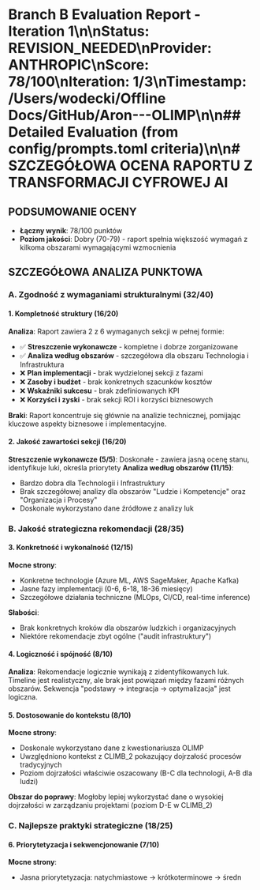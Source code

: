 # Branch B Evaluation Report - Iteration 1\n\n**Status**: REVISION_NEEDED\n**Provider**: ANTHROPIC\n**Score**: 78/100\n**Iteration**: 1/3\n**Timestamp**: /Users/wodecki/Offline Docs/GitHub/Aron---OLIMP\n\n## Detailed Evaluation (from config/prompts.toml criteria)\n\n# SZCZEGÓŁOWA OCENA RAPORTU Z TRANSFORMACJI CYFROWEJ AI

## PODSUMOWANIE OCENY
- **Łączny wynik**: 78/100 punktów
- **Poziom jakości**: Dobry (70-79) - raport spełnia większość wymagań z kilkoma obszarami wymagającymi wzmocnienia

## SZCZEGÓŁOWA ANALIZA PUNKTOWA

### A. Zgodność z wymaganiami strukturalnymi (32/40)

#### 1. Kompletność struktury (16/20)
**Analiza**: Raport zawiera 2 z 6 wymaganych sekcji w pełnej formie:
- ✅ **Streszczenie wykonawcze** - kompletne i dobrze zorganizowane
- ✅ **Analiza według obszarów** - szczegółowa dla obszaru Technologia i Infrastruktura
- ❌ **Plan implementacji** - brak wydzielonej sekcji z fazami
- ❌ **Zasoby i budżet** - brak konkretnych szacunków kosztów
- ❌ **Wskaźniki sukcesu** - brak zdefiniowanych KPI
- ❌ **Korzyści i zyski** - brak sekcji ROI i korzyści biznesowych

**Braki**: Raport koncentruje się głównie na analizie technicznej, pomijając kluczowe aspekty biznesowe i implementacyjne.

#### 2. Jakość zawartości sekcji (16/20)
**Streszczenie wykonawcze (5/5)**: Doskonałe - zawiera jasną ocenę stanu, identyfikuje luki, określa priorytety
**Analiza według obszarów (11/15)**: 
- Bardzo dobra dla Technologii i Infrastruktury
- Brak szczegółowej analizy dla obszarów "Ludzie i Kompetencje" oraz "Organizacja i Procesy"
- Doskonale wykorzystano dane źródłowe z analizy luk

### B. Jakość strategiczna rekomendacji (28/35)

#### 3. Konkretność i wykonalność (12/15)
**Mocne strony**:
- Konkretne technologie (Azure ML, AWS SageMaker, Apache Kafka)
- Jasne fazy implementacji (0-6, 6-18, 18-36 miesięcy)
- Szczegółowe działania techniczne (MLOps, CI/CD, real-time inference)

**Słabości**:
- Brak konkretnych kroków dla obszarów ludzkich i organizacyjnych
- Niektóre rekomendacje zbyt ogólne ("audit infrastruktury")

#### 4. Logiczność i spójność (8/10)
**Analiza**: Rekomendacje logicznie wynikają z zidentyfikowanych luk. Timeline jest realistyczny, ale brak jest powiązań między fazami różnych obszarów. Sekwencja "podstawy → integracja → optymalizacja" jest logiczna.

#### 5. Dostosowanie do kontekstu (8/10)
**Mocne strony**:
- Doskonale wykorzystano dane z kwestionariusza OLIMP
- Uwzględniono kontekst z CLIMB_2 pokazujący dojrzałość procesów tradycyjnych
- Poziom dojrzałości właściwie oszacowany (B-C dla technologii, A-B dla ludzi)

**Obszar do poprawy**: Mogłoby lepiej wykorzystać dane o wysokiej dojrzałości w zarządzaniu projektami (poziom D-E w CLIMB_2)

### C. Najlepsze praktyki strategiczne (18/25)

#### 6. Priorytetyzacja i sekwencjonowanie (7/10)
**Mocne strony**:
- Jasna priorytetyzacja: natychmiastowe → krótkoterminowe → średn